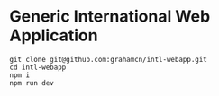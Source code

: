 # Generic International Web Application

```
git clone git@github.com:grahamcn/intl-webapp.git
cd intl-webapp
npm i
npm run dev
```
